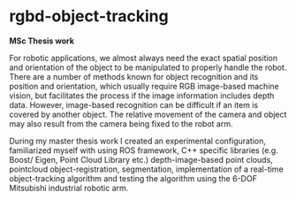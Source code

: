 # rgbd-object-tracking
**MSc Thesis work**

For robotic applications, we almost always need the exact spatial position and orientation of the object to be manipulated to properly handle the robot. There are a number of methods known for object recognition and its position and orientation, which usually require RGB image-based machine vision, but facilitates the process if the image information includes depth data. However, image-based recognition can be difficult if an item is covered by another object. The relative movement of the camera and object may also result from the camera being fixed to the robot arm.

During my master thesis work I created an experimental configuration, familiarized myself with using ROS framework, C++ specific libraries (e.g. Boost/ Eigen, Point Cloud Library etc.) depth-image-based point clouds, pointcloud object-registration, segmentation, implementation of a real-time object-tracking algorithm and testing the algorithm using the 6-DOF Mitsubishi industrial robotic arm.

